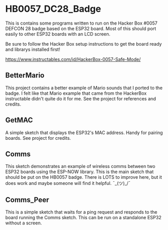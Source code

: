 # HB0057_DC28_Badge
This is contains some programs written to run on the Hacker Box #0057 DEFCON 28 badge based on the ESP32 board. Most of this should port easily to other ESP32 boards with an LCD screen.

Be sure to follow the Hacker Box setup instructions to get the board ready and librarys installed first! 

https://www.instructables.com/id/HackerBox-0057-Safe-Mode/

## BetterMario
This project contains a better example of Mario sounds that I ported to the badge. I felt like that Mario example that came from the HackerBox instructable didn't quite do it for me. See the project for references and credits. 

## GetMAC
A simple sketch that displays the ESP32's MAC address. Handy for pairing boards. See project for credits.

## Comms
This sketch demonstrates an example of wireless comms between two ESP32 boards using the ESP-NOW library. This is the main sketch that should be put on the HB0057 badge. There is LOTS to improve here, but it does work and maybe someone will find it helpful. ¯\_(ツ)_/¯

## Comms_Peer
This is a simple sketch that waits for a ping request and responds to the board running the Comms sketch. This can be run on a standalone ESP32 without a screen. 

